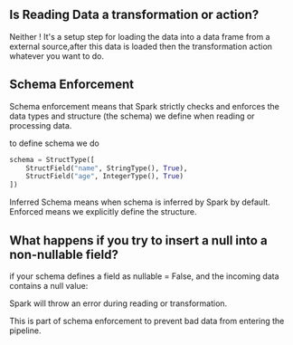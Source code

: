 ## Is Reading Data a transformation or action?

Neither ! It's a setup step for loading the data into a data frame from a external source,after this data is loaded then the transformation action whatever you want to do.

## Schema Enforcement

Schema enforcement means that Spark strictly checks and enforces the data types and structure (the schema) we define when reading or processing data.

to define schema we do

```py
schema = StructType([
    StructField("name", StringType(), True),
    StructField("age", IntegerType(), True)
])

```

Inferred Schema means when schema is inferred by Spark by default. Enforced means we explicitly define the structure.

## What happens if you try to insert a null into a non-nullable field?

if your schema defines a field as nullable = False, and the incoming data contains a null value:

Spark will throw an error during reading or transformation.

This is part of schema enforcement to prevent bad data from entering the pipeline.
